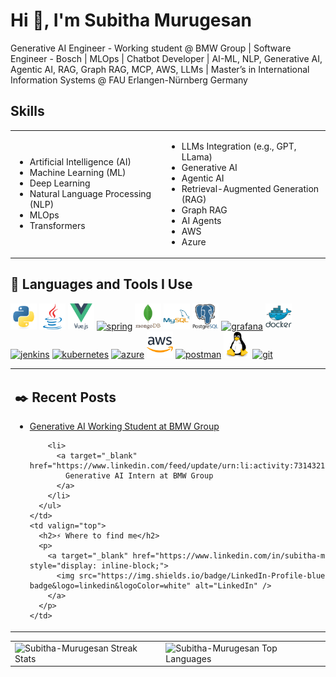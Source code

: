 <h1>Hi 👋, I'm Subitha Murugesan</h1>
<p>Generative AI Engineer - Working student @ BMW Group | Software Engineer - Bosch | MLOps | Chatbot Developer | AI-ML, NLP, Generative AI, Agentic AI, RAG, Graph RAG, MCP, AWS, LLMs | Master’s in International Information Systems @ FAU Erlangen-Nürnberg Germany</p>
<h2>Skills</h2>
<table>
  <tr>
    <td>
      <ul>
        <li>Artificial Intelligence (AI)</li>
        <li>Machine Learning (ML)</li>
        <li>Deep Learning</li>
        <li>Natural Language Processing (NLP)</li>
        <li>MLOps</li>
        <li>Transformers</li>
      </ul>
    </td>
    <td>
      <ul>
        <li>LLMs Integration (e.g., GPT, LLama)</li>
        <li>Generative AI</li>
        <li>Agentic AI</li>
        <li>Retrieval-Augmented Generation (RAG)</li>
        <li>Graph RAG</li>
        <li>AI Agents</li>
        <li>AWS</li>
        <li>Azure</li>
      </ul>
    </td>
  </tr>
</table>

<h2>🚀 Languages and Tools I Use</h2>
<p><a target="_blank" href="https://raw.githubusercontent.com/devicons/devicon/master/icons/python/python-original.svg" style="display: inline-block;"><img src="https://raw.githubusercontent.com/devicons/devicon/master/icons/python/python-original.svg" alt="python" width="42" height="42" /></a>
<a target="_blank" href="https://raw.githubusercontent.com/devicons/devicon/master/icons/java/java-original.svg" style="display: inline-block;"><img src="https://raw.githubusercontent.com/devicons/devicon/master/icons/java/java-original.svg" alt="java" width="42" height="42" /></a>
<a target="_blank" href="https://raw.githubusercontent.com/devicons/devicon/master/icons/vuejs/vuejs-original-wordmark.svg" style="display: inline-block;"><img src="https://raw.githubusercontent.com/devicons/devicon/master/icons/vuejs/vuejs-original-wordmark.svg" alt="vuejs" width="42" height="42" /></a>
<a target="_blank" href="https://www.vectorlogo.zone/logos/springio/springio-icon.svg" style="display: inline-block;"><img src="https://www.vectorlogo.zone/logos/springio/springio-icon.svg" alt="spring" width="42" height="42" /></a>
<a target="_blank" href="https://raw.githubusercontent.com/devicons/devicon/master/icons/mongodb/mongodb-original-wordmark.svg" style="display: inline-block;"><img src="https://raw.githubusercontent.com/devicons/devicon/master/icons/mongodb/mongodb-original-wordmark.svg" alt="mongodb" width="42" height="42" /></a>
<a target="_blank" href="https://raw.githubusercontent.com/devicons/devicon/master/icons/mysql/mysql-original-wordmark.svg" style="display: inline-block;"><img src="https://raw.githubusercontent.com/devicons/devicon/master/icons/mysql/mysql-original-wordmark.svg" alt="mysql" width="42" height="42" /></a>
<a target="_blank" href="https://raw.githubusercontent.com/devicons/devicon/master/icons/postgresql/postgresql-original-wordmark.svg" style="display: inline-block;"><img src="https://raw.githubusercontent.com/devicons/devicon/master/icons/postgresql/postgresql-original-wordmark.svg" alt="postgresql" width="42" height="42" /></a>
<a target="_blank" href="https://www.vectorlogo.zone/logos/grafana/grafana-icon.svg" style="display: inline-block;"><img src="https://www.vectorlogo.zone/logos/grafana/grafana-icon.svg" alt="grafana" width="42" height="42" /></a>
<a target="_blank" href="https://raw.githubusercontent.com/devicons/devicon/master/icons/docker/docker-original-wordmark.svg" style="display: inline-block;"><img src="https://raw.githubusercontent.com/devicons/devicon/master/icons/docker/docker-original-wordmark.svg" alt="docker" width="42" height="42" /></a>
<a target="_blank" href="https://www.vectorlogo.zone/logos/jenkins/jenkins-icon.svg" style="display: inline-block;"><img src="https://www.vectorlogo.zone/logos/jenkins/jenkins-icon.svg" alt="jenkins" width="42" height="42" /></a>
<a target="_blank" href="https://www.vectorlogo.zone/logos/kubernetes/kubernetes-icon.svg" style="display: inline-block;"><img src="https://www.vectorlogo.zone/logos/kubernetes/kubernetes-icon.svg" alt="kubernetes" width="42" height="42" /></a>
<a target="_blank" href="https://www.vectorlogo.zone/logos/microsoft_azure/microsoft_azure-icon.svg" style="display: inline-block;"><img src="https://www.vectorlogo.zone/logos/microsoft_azure/microsoft_azure-icon.svg" alt="azure" width="42" height="42" /></a>
<a target="_blank" href="https://raw.githubusercontent.com/devicons/devicon/master/icons/amazonwebservices/amazonwebservices-original-wordmark.svg" style="display: inline-block;"><img src="https://raw.githubusercontent.com/devicons/devicon/master/icons/amazonwebservices/amazonwebservices-original-wordmark.svg" alt="aws" width="42" height="42" /></a>
<a target="_blank" href="https://www.vectorlogo.zone/logos/getpostman/getpostman-icon.svg" style="display: inline-block;"><img src="https://www.vectorlogo.zone/logos/getpostman/getpostman-icon.svg" alt="postman" width="42" height="42" /></a>
<a target="_blank" href="https://raw.githubusercontent.com/devicons/devicon/master/icons/linux/linux-original.svg" style="display: inline-block;"><img src="https://raw.githubusercontent.com/devicons/devicon/master/icons/linux/linux-original.svg" alt="linux" width="42" height="42" /></a>
<a target="_blank" href="https://www.vectorlogo.zone/logos/git-scm/git-scm-icon.svg" style="display: inline-block;"><img src="https://www.vectorlogo.zone/logos/git-scm/git-scm-icon.svg" alt="git" width="42" height="42" /></a></p>

<table>
  <tr>
    <td valign="top">
      <h2>✒️ Recent Posts</h2>
      <ul>
        <li>
         <a href="https://www.linkedin.com/feed/update/urn:li:activity:7376192948482457601/" target="_blank" rel="noopener noreferrer">
        Generative AI Working Student at BMW Group
       </a>
        </li>
        
        <li>
          <a target="_blank" href="https://www.linkedin.com/feed/update/urn:li:activity:7314321648239759361/">
            Generative AI Intern at BMW Group
          </a>
        </li>
      </ul>
    </td>
    <td valign="top">
      <h2>⚡️ Where to find me</h2>
      <p>
        <a target="_blank" href="https://www.linkedin.com/in/subitha-murugesan/" style="display: inline-block;">
          <img src="https://img.shields.io/badge/LinkedIn-Profile-blue?style=for-the-badge&logo=linkedin&logoColor=white" alt="LinkedIn" />
        </a>
      </p>
    </td>
  </tr>
</table>


<table>
  <tr>
    <td>
      <img src="https://github-readme-streak-stats.herokuapp.com/?user=Subitha-Murugesan" alt="Subitha-Murugesan Streak Stats" />
    </td>
    <td>
      <img src="https://github-readme-stats.vercel.app/api/top-langs?username=Subitha-Murugesan&show_icons=true&locale=en&layout=compact" alt="Subitha-Murugesan Top Languages" />
    </td>
  </tr>
</table>


</a></p>
